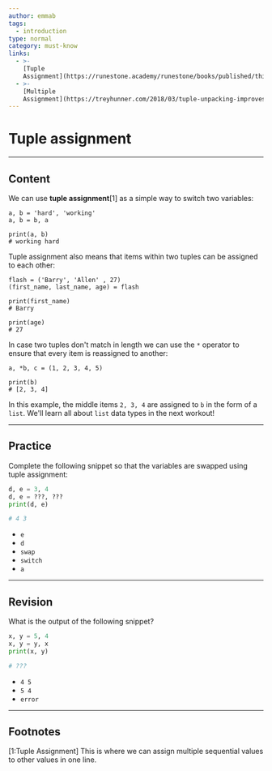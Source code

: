 ```yaml
---
author: emmab
tags:
  - introduction
type: normal
category: must-know
links:
  - >-
    [Tuple
    Assignment](https://runestone.academy/runestone/books/published/thinkcspy/Lists/TupleAssignment.html){website}
  - >-
    [Multiple
    Assignment](https://treyhunner.com/2018/03/tuple-unpacking-improves-python-code-readability/#Multiple_assignment_is_very_strict){website}
---
```


# Tuple assignment


---

## Content

We can use **tuple assignment**[1] as a simple way to switch two variables:

```plain-text
a, b = 'hard', 'working' 
a, b = b, a

print(a, b)
# working hard
```

Tuple assignment also means that items within two tuples can be assigned to each other:

```plain-text
flash = ('Barry', 'Allen' , 27)
(first_name, last_name, age) = flash

print(first_name)
# Barry

print(age)
# 27
```

In case two tuples don't match in length we can use the `*` operator to ensure that every item is reassigned to another:

```plain-text
a, *b, c = (1, 2, 3, 4, 5)

print(b)
# [2, 3, 4]
```

In this example, the middle items `2, 3, 4` are assigned to `b` in the form of a `list`. We'll learn all about `list` data types in the next workout!


---

## Practice

Complete the following snippet so that the variables are swapped using tuple assignment:

```python
d, e = 3, 4
d, e = ???, ???
print(d, e)

# 4 3
```

- `e`
- `d`
- `swap`
- `switch`
- `a`


---

## Revision

What is the output of the following snippet?

```python
x, y = 5, 4
x, y = y, x
print(x, y)

# ???
```

- `4 5`
- `5 4`
- `error`


---

## Footnotes

[1:Tuple Assignment]
This is where we can assign multiple sequential values to other values in one line.
